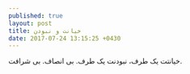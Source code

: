 ```yaml
---
published: true
layout: post
title: خیانت و نبودن
date: 2017-07-24 13:15:25 +0430
---
```


خیانتت یک طرف، نبودنت یک طرف. بی انصاف. بی شرافت.
